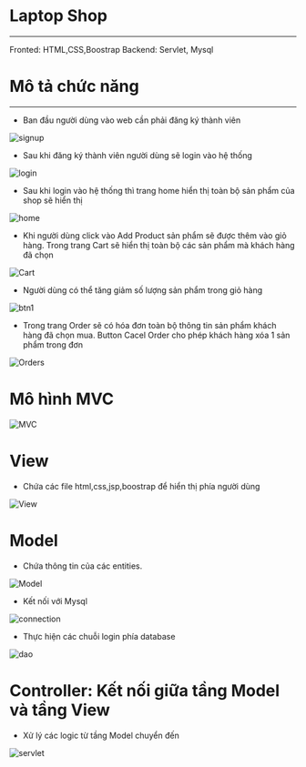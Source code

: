 # Laptop Shop
---
Fronted: HTML,CSS,Boostrap
Backend: Servlet, Mysql


# Mô tả chức năng

----
- Ban đầu người dùng vào web cần phải đăng ký thành viên




![signup](https://github.com/dinhhuunam/Laptop-Shop/assets/76550466/89ec99cd-08db-4a69-804b-d39fe5e6e04a)




- Sau khi đăng ký thành viên người dùng sẽ login vào hệ thống




![login](https://github.com/dinhhuunam/Laptop-Shop/assets/76550466/9c3a5e50-6337-4408-954e-086a86e8e7e6)




- Sau khi login vào hệ thống thì trang home hiển thị toàn bộ sản phẩm của shop sẽ hiển thị



![home](https://github.com/dinhhuunam/Laptop-Shop/assets/76550466/5f409490-1a5b-433f-9043-dd179b7d8d42)



- Khi người dùng click vào Add Product sản phẩm sẽ được thêm vào giỏ hàng. Trong trang Cart sẽ hiển thị toàn bộ các sản phẩm mà khách hàng đã chọn



![Cart](https://github.com/dinhhuunam/Laptop-Shop/assets/76550466/2a4fb24f-cb35-4978-92fe-02765b38a41c)





- Người dùng có thể tăng giảm số lượng sản phẩm trong giỏ hàng



![btn1](https://github.com/dinhhuunam/Laptop-Shop/assets/76550466/171e558e-6286-4409-aef9-cc1741a2eaf3)






- Trong trang Order sẽ có hóa đơn toàn bộ thông tin sản phẩm khách hàng đã chọn mua. Button Cacel Order cho phép khách hàng xóa 1 sản phẩm trong đơn





![Orders](https://github.com/dinhhuunam/Laptop-Shop/assets/76550466/108d853c-aaf7-43b7-8188-1cd817c2e408)



# Mô hình MVC



![MVC](https://github.com/dinhhuunam/Laptop-Shop/assets/76550466/458f3f30-06d9-46e3-930a-b8c28880bba5)




# View
- Chứa các file html,css,jsp,boostrap để hiển thị phía người dùng



![View](https://github.com/dinhhuunam/Laptop-Shop/assets/76550466/587ec59a-24f2-4e3e-a8f3-5e67aded429d)



# Model


- Chứa thông tin của các entities.


![Model](https://github.com/dinhhuunam/Laptop-Shop/assets/76550466/35fbdb3a-db8c-404f-93b2-733cb72bc0ab)



- Kết nối với Mysql


![connection](https://github.com/dinhhuunam/Laptop-Shop/assets/76550466/dcfe4918-6593-45c5-b6d7-c5f7a5a2b6a6)



- Thực hiện các chuỗi login phía database



![dao](https://github.com/dinhhuunam/Laptop-Shop/assets/76550466/290b0920-f0e3-4be1-b29c-dcb34ce19e91)


# Controller: Kết nối giữa tầng Model và tầng View
- Xử lý các logic từ tầng Model chuyển đến


![servlet](https://github.com/dinhhuunam/Laptop-Shop/assets/76550466/4e05733c-2b0c-483c-b235-710274313a3a)


